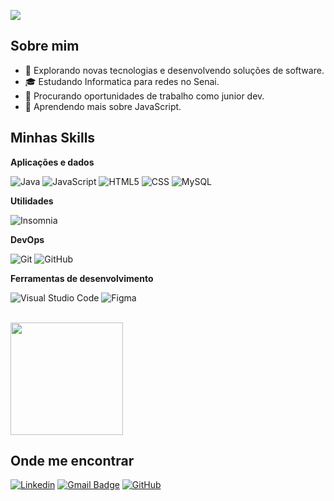 ![](https://komarev.com/ghpvc/?username=Faccin27&color=006bed)

## Sobre mim

- 🤔 Explorando novas tecnologias e desenvolvendo soluções de software.
- 🎓 Estudando Informatica para redes no Senai.
- 💼 Procurando oportunidades de trabalho como junior dev.
- 🌱 Aprendendo mais sobre JavaScript.

## Minhas Skills

**Aplicações e dados**

![Java](https://img.shields.io/badge/-Java-333333?style=flat&logo=Java&logoColor=007396)
![JavaScript](https://img.shields.io/badge/-JavaScript-333333?style=flat&logo=javascript)
![HTML5](https://img.shields.io/badge/-HTML5-333333?style=flat&logo=HTML5)
![CSS](https://img.shields.io/badge/-CSS-333333?style=flat&logo=CSS3&logoColor=1572B6)
![MySQL](https://img.shields.io/badge/-MySQL-333333?style=flat&logo=mysql)

**Utilidades**

![Insomnia](https://img.shields.io/badge/-Insomnia-333333?style=flat&logo=insomnia)

**DevOps**

![Git](https://img.shields.io/badge/-Git-333333?style=flat&logo=git)
![GitHub](https://img.shields.io/badge/-GitHub-333333?style=flat&logo=github)

**Ferramentas de desenvolvimento**

![Visual Studio Code](https://img.shields.io/badge/-Visual%20Studio%20Code-333333?style=flat&logo=visual-studio-code&logoColor=007ACC)
![Figma](https://img.shields.io/badge/-Figma-333333?style=flat&logo=figma&logoColor=007ACC)

<br/>

<a href="https://github.com/Faccin27" title="Perfil de Faccin">
  <img height="180em" src="https://github-readme-stats.vercel.app/api?username=Faccin27&theme=dracula&show_icons=true" />
</a>

## Onde me encontrar

[![Linkedin](https://img.shields.io/badge/-username-blue?style=flat-square&logo=Linkedin&logoColor=white&link=Gui.faccin)](LINK-DO-SEU-LINKEDIN)
[![Gmail Badge](https://img.shields.io/badge/-seuemail@email.com-006bed?style=flat-square&logo=Gmail&logoColor=white&link=mailto:gfaccin27@gmail.com)](mailto:SEU-EMAIL)
[![GitHub](https://img.shields.io/github/followers/Faccin27?label=follow&style=social)](LINK-DO-SEU-GITHUB)
